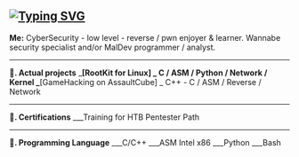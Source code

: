 ## [![Typing SVG](https://readme-typing-svg.demolab.com?font=Fira+Code&duration=4000&pause=1000&color=10F719&width=435&lines=hey%2C+c'est+4dorable+%3A3;losing+my+mind+%3A3)](https://git.io/typing-svg)

**Me:** 
CyberSecurity - low level - reverse / pwn enjoyer & learner. 
Wannabe security specialist and/or MalDev programmer / analyst.


---
**🌱. Actual projects**
\___[RootKit for Linux]
    \_ C / ASM / Python / Network / Kernel
\___[GameHacking on AssaultCube]
    \_ C++ - C / ASM / Reverse / Network

  
---
**🌱. Certifications** 
\___Training for HTB Pentester Path


---
**🌱. Programming Language**
\___C/C++
\___ASM Intel x86
\___Python
\___Bash

<!--
**4dorable/4dorable** is a ✨ _special_ ✨ repository because its `README.md` (this file) appears on your GitHub profile.

Here are some ideas to get you started:

- 🔭 I’m currently working on ...
- 🌱 I’m currently learning ...
- 👯 I’m looking to collaborate on ...
- 🤔 I’m looking for help with ...
- 💬 Ask me about ...
- 📫 How to reach me: ...
- 😄 Pronouns: ...
- ⚡ Fun fact: ...
-->
